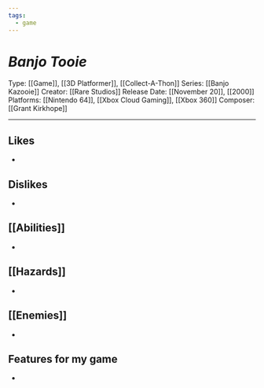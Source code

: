 ```yaml
---
tags:
  - game
---
```

# _Banjo Tooie_

Type: [[Game]], [[3D Platformer]], [[Collect-A-Thon]]
Series: [[Banjo Kazooie]]
Creator: [[Rare Studios]]
Release Date: [[November 20]], [[2000]]
Platforms: [[Nintendo 64]], [[Xbox Cloud Gaming]], [[Xbox 360]]
Composer: [[Grant Kirkhope]]

----





## Likes
* 

## Dislikes
* 

## [[Abilities]]
* 

## [[Hazards]]
* 

## [[Enemies]]
* 

## Features for my game
* 